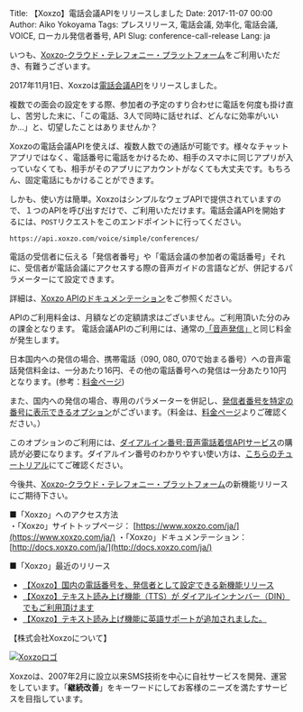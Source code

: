 Title: 【Xoxzo】電話会議APIをリリースしました
Date: 2017-11-07 00:00
Author: Aiko Yokoyama
Tags: プレスリリース, 電話会議, 効率化, 電話会議, VOICE, ローカル発信者番号, API
Slug: conference-call-release
Lang: ja

いつも、[Xoxzo-クラウド・テレフォニー・プラットフォーム](https://www.xoxzo.com/ja/)をご利用いただき、有難うございます。

2017年11月1日、Xoxzoは[電話会議API](https://www.xoxzo.com/ja/about/voice-api/)をリリースしました。

複数での面会の設定をする際、参加者の予定のすり合わせに電話を何度も掛け直し、苦労した末に、「この電話、3人で同時に話せれば、どんなに効率がいいか…」と、切望したことはありませんか？

Xoxzoの電話会議APIを使えば、複数人数での通話が可能です。様々なチャットアプリではなく、電話番号に電話をかけるため、相手のスマホに同じアプリが入っていなくても、相手がそのアプリにアカウントがなくても大丈夫です。もちろん、固定電話にもかけることができます。

しかも、使い方は簡単。XoxzoはシンプルなウェブAPIで提供されていますので、１つのAPIを呼び出すだけで、ご利用いただけます。電話会議APIを開始するには、`POST`リクエストをこのエンドポイントに行ってください。

`https://api.xoxzo.com/voice/simple/conferences/`

電話の受信者に伝える「発信者番号」や「電話会議の参加者の電話番号」それに、受信者が電話会議にアクセスする際の音声ガイドの言語などが、併記するパラメーターにて設定できます。

詳細は、[Xoxzo APIのドキュメンテーション](http://docs.xoxzo.com/ja/voice.html#simple-conference-api)をご参照ください。

APIのご利用料金は、月額などの定額請求はございません。ご利用頂いた分のみの課金となります。
電話会議APIのご利用には、通常の[「音声発信」](https://www.xoxzo.com/ja/about/voice-api/)と同じ料金が発生します。

日本国内への発信の場合、携帯電話（090, 080, 070で始まる番号）への音声電話発信料金は、一分あたり16円、その他の電話番号への発信は一分あたり10円となります。(参考：[料金ページ](https://www.xoxzo.com/ja/about/pricing/#voice))

また、国内への発信の場合、専用のパラメーターを併記し、[発信者番号を特定の番号に表示できるオプション](https://help.xoxzo.com/ja/xoxzo-cloud-telephony-platform/articles/local-caller-id-for-dial-in-numbers/)がございます。（料金は、[料金ページ](https://www.xoxzo.com/ja/about/pricing/#voice)よりご確認ください。）

このオプションのご利用には、[ダイアルイン番号:音声電話着信APIサービス](https://www.xoxzo.com/ja/about/dial-in-api/)の購読が必要になります。ダイアルイン番号のわかりやすい使い方は、[こちらのチュートリアル](https://blog.xoxzo.com/ja/2017/07/01/dialinnumbers-tutorial/)にてご確認ください。

今後共、[Xoxzo-クラウド・テレフォニー・プラットフォーム](https://www.xoxzo.com/ja/)の新機能リリースにご期待下さい。



■「Xoxzo」へのアクセス方法  
・「Xoxzo」サイトトップページ： [https://www.xoxzo.com/ja/](https://www.xoxzo.com/ja/)
・「Xoxzo」ドキュメンテーション：[http://docs.xoxzo.com/ja/](http://docs.xoxzo.com/ja/)
 
 
■「Xoxzo」最近のリリース 
* [【Xoxzo】国内の電話番号を、発信者として設定できる新機能リリース](https://blog.xoxzo.com/ja/2017/08/23/jp-local-caller-id/)
* [【Xoxzo】テキスト読み上げ機能（TTS）が ダイアルインナンバー（DIN）でもご利用頂けます](https://blog.xoxzo.com/ja/2017/05/24/text-to-speech-for-din/)
* [【Xoxzo】テキスト読み上げ機能に英語サポートが追加されました。](https://blog.xoxzo.com/ja/2017/03/22/tts-en-release/)


【株式会社Xoxzoについて】

[![Xoxzoロゴ]({filename}/images/xoxzo-logo-02.png)](http://info.xoxzo.com/ja/)

Xoxzoは、2007年2月に設立以来SMS技術を中心に自社サービスを開発、運営をしています。「**継続改善**」をキーワードにしてお客様のニーズを満たすサービスを目指しています。
